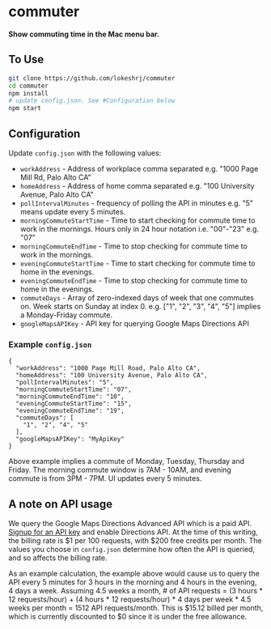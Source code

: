 # commuter

**Show commuting time in the  Mac menu bar.**

## To Use

```bash
git clone https://github.com/lokeshrj/commuter
cd commuter
npm install
# update config.json. See #Configuration below
npm start
```

## Configuration

Update `config.json` with the following values:

- `workAddress` - Address of workplace comma separated e.g. "1000 Page Mill Rd, Palo Alto CA"
- `homeAddress` - Address of home comma separated e.g. "100 University Avenue, Palo Alto CA"
- `pollIntervalMinutes` - frequency of polling the API in minutes e.g. "5" means update every 5 minutes.
- `morningCommuteStartTime` - Time to start checking for commute time to work in the mornings. Hours only in 24 hour notation i.e. "00"-"23" e.g. "07"
- `morningCommuteEndTime` - Time to stop checking for commute time to work in the mornings.
- `eveningCommuteStartTime` - Time to start checking for commute time to home in the evenings.
- `eveningCommuteEndTime` - Time to stop checking for commute time to home in the evenings.
- `commuteDays` - Array of zero-indexed days of week that one commutes on. Week starts on Sunday at index 0. e.g. ["1", "2", "3", "4", "5"] implies a Monday-Friday commute.
- `googleMapsAPIKey` - API key for querying Google Maps Directions API

### Example `config.json`

```
{
  "workAddress": "1000 Page Mill Road, Palo Alto CA",
  "homeAddress": "100 University Avenue, Palo Alto CA",
  "pollIntervalMinutes": "5",
  "morningCommuteStartTime": "07",
  "morningCommuteEndTime": "10",
  "eveningCommuteStartTime": "15",
  "eveningCommuteEndTime": "19",
  "commuteDays": [
    "1", "2", "4", "5"
  ],
  "googleMapsAPIKey": "MyApiKey"
}
```

Above example implies a commute of Monday, Tuesday, Thursday and Friday. The morning commute window is 7AM - 10AM, and evening commute is from 3PM - 7PM. UI updates every 5 minutes.

## A note on API usage

We query the Google Maps Directions Advanced API which is a paid API. [Signup for an API key](https://developers.google.com/maps/documentation/javascript/get-api-key) and enable Directions API.
At the time of this writing, the billing rate is $1 per 100 requests, with $200 free credits per month.
The values you choose in `config.json` determine how often the API is queried, and so affects the billing rate.

As an example calculation, the example above would cause us to query the API every 5 minutes for 3 hours in the morning and 4 hours in the evening, 4 days a week. 
Assuming 4.5 weeks a month, # of API requests = (3 hours * 12 requests/hour) + (4 hours * 12 requests/hour) * 4 days per week * 4.5 weeks per month = 1512 API requests/month. 
This is $15.12 billed per month, which is currently discounted to $0 since it is under the free allowance.
